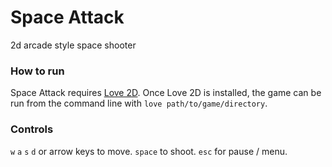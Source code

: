 # Space Attack

2d arcade style space shooter

### How to run

Space Attack requires [Love 2D](https://love2d.org).
Once Love 2D is installed, the game can be run from the command line with `love path/to/game/directory`.

### Controls

`w` `a` `s` `d` or arrow keys to move.
`space` to shoot.
`esc` for pause / menu.
